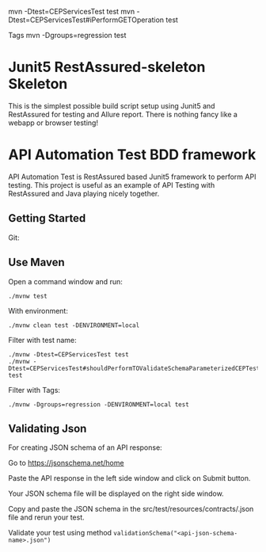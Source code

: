 mvn -Dtest=CEPServicesTest test
mvn -Dtest=CEPServicesTest#iPerformGETOperation test

Tags
mvn -Dgroups=regression test

# Junit5 RestAssured-skeleton Skeleton

This is the simplest possible build script setup using Junit5 and RestAssured for testing and Allure report.
There is nothing fancy like a webapp or browser testing!


# API Automation Test BDD framework

API Automation Test is RestAssured based Junit5 framework to perform API testing. This project is useful as an example of API Testing with RestAssured and Java playing nicely together.

## Getting Started

Git:


## Use Maven

Open a command window and run:

    ./mvnw test

With environment:

    ./mvnw clean test -DENVIRONMENT=local

Filter with test name:

    ./mvnw -Dtest=CEPServicesTest test
    ./mvnw -Dtest=CEPServicesTest#shouldPerformTOValidateSchemaParameterizedCEPTest test


Filter with Tags:
    
    ./mvnw -Dgroups=regression -DENVIRONMENT=local test
 

## Validating Json

For creating JSON schema of an API response:

Go to https://jsonschema.net/home

Paste the API response in the left side window and click on Submit button.

Your JSON schema file will be displayed on the right side window.

Copy and paste the JSON schema in the src/test/resources/contracts/<api-json-schema-name>.json file and rerun your test.

Validate your test using method `validationSchema("<api-json-schema-name>.json")`


